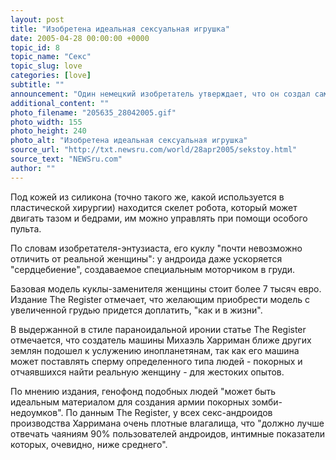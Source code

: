 ```yaml
---
layout: post
title: "Изобретена идеальная сексуальная игрушка"
date: 2005-04-28 00:00:00 +0000
topic_id: 8
topic_name: "Секс"
topic_slug: love
categories: [love]
subtitle: ""
announcement: "Один немецкий изобретатель утверждает, что он создал самую сложную сексуальную игрушку в мире: она может двигаться, страстно дышать, у нее бьется сердце и мерзнут ноги, сообщает испанская Voz De Galicia (перевод на сайте Inopressa.ru). Аэромеханик Михаэль Харриман из Нюрнберга уверяет, что его творение является самым реалистичным в истории, так как во время полового акта у куклы повышается температура тела, однако ноги остаются холодными, \"как в реальной жизни\"."
additional_content: ""
photo_filename: "205635_28042005.gif"
photo_width: 155
photo_height: 240
photo_alt: "Изобретена идеальная сексуальная игрушка"
source_url: "http://txt.newsru.com/world/28apr2005/sekstoy.html"
source_text: "NEWSru.com"
author: ""
---
```

Под кожей из силикона (точно такого же, какой используется в пластической хирургии) находится скелет робота, который может двигать тазом и бедрами, им можно управлять при помощи особого пульта.

По словам изобретателя-энтузиаста, его куклу "почти невозможно отличить от реальной женщины": у андроида даже ускоряется "сердцебиение", создаваемое специальным моторчиком в груди.

Базовая модель куклы-заменителя женщины стоит более 7 тысяч евро. Издание The Register отмечает, что желающим приобрести модель с увеличенной грудью придется доплатить, "как и в жизни".

В выдержанной в стиле параноидальной иронии статье The Register отмечается, что создатель машины Михаэль Харриман ближе других землян подошел к услужению инопланетянам, так как его машина может поставлять сперму определенного типа людей - покорных и отчаявшихся найти реальную женщину - для жестоких опытов.

По мнению издания, генофонд подобных людей "может быть идеальным материалом для создания армии покорных зомби-недоумков". По данным The Register, у всех секс-андроидов производства Харримана очень плотные влагалища, что "должно лучше отвечать чаяниям 90% пользователей андроидов, интимные показатели которых, очевидно, ниже среднего".

